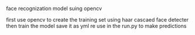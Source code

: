 face recognization model suing opencv

first use opencv to create the training set using haar cascaed face detecter then train the model save it as yml re use in the run.py to make predictions